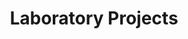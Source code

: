 ---
title: Laboratory Projects
type: landing
translationKey: projects

sections:
  - block: markdown
    content:
      title: Ongoing Projects
      subtitle: 2025
      text: |
        ### National Projects
        | Project Name | Project Type | Principal Investigator | Period |
        |--------------|--------------|----------------------|---------|
        | Key Technologies and Equipment Development for Full Closed-loop Control Systems in Coal Conversion Processes | National Key R&D Program - Clean and Efficient Coal Utilization | Dewei LI | 2024-2027 |
        | Optimization and Control Theory of Complex Hybrid Traffic Systems in Internet of Vehicles Environment | National Natural Science Foundation Key Project | Dewei LI | 2023-2025 |
        | Real-time Data-driven Multi-stage Batch Process Collaborative Optimization Control Design and Application Research | NSFC-RGC Joint Research Fund | Dewei LI | 2022-2025 |
        | Key Technologies for Intelligent Dynamic Risk Control in Process Industry | National Key R&D Program Project | Jing WU | 2024-2027 |
        | Collaborative Attack Detection and Resilient Security Control of Smart Grid with Incomplete Information | National Natural Science Foundation Project | Jing WU | 2023-2026 |
        | Research on Distributed Model Predictive Control of Piecewise Affine Systems | National Natural Science Foundation Youth Project | Aoyun MA | 2023-2025 |
        | 10,000-meter Deep Well Intelligent Drilling System and Ultra-high Pressure Wellhead Equipment | National Major Scientific Research Program (2024ZD14) | Aoyun MA | 2024-2027 |

        ### Provincial Projects
        | Project Name | Project Type | Principal Investigator | Period |
        |--------------|--------------|----------------------|---------|
        | Vehicle-Road Collaborative Optimization and Control of Urban Mixed Traffic Intersections Integrating Traffic Rules | Shanghai Science and Technology Innovation Action Plan Natural Science Fund Project | Yunwen XU | 2023-2026 |

        ### Industry Collaboration
        | Project Name | Project Type | Principal Investigator | Period |
        |--------------|--------------|----------------------|---------|
        | Midea Intelligent Manufacturing System Control Joint Laboratory | Enterprise Joint Laboratory | Shaoying HE | 2023-2026 |
        | South Smart Water Full Process Optimization Control System for Intelligent Water Plant | Enterprise Collaboration Project | Caixia FU, Lulu PAN | 2024-2026 |
        | CNNC Digital Twin Behavior and Rule Model Development | Industry Project | Aoyun MA | 2023-2025 |
        | Research on Intelligent Decision-making and Collaborative Control of USV Swarm in Complex Environment | Enterprise Collaboration Project | Jing WU | 2024-2027 |

  - block: markdown
    content:
      title: Completed Projects
      subtitle: Last Five Years (2020-2024)
      text: |
        ### National Projects
        | Project Name | Project Type | Principal Investigator | Period |
        |--------------|--------------|----------------------|---------|
        | Integrated Design Method for Distributed Predictive Control of Large-scale Hybrid Systems | National Natural Science Foundation General Project | Dewei LI | 2019-2022 |
        | Key Technologies and Equipment for Fully Autonomous Welding of Large Ship Multi-segment Dual-arm Robots | National 863 Program | Dewei LI | 2018-2021 |
        | Active Security Control and Self-healing Optimization of Smart Grid with Distributed Energy Access | National Natural Science Foundation Project | Jing WU | 2019-2022 |
        | Stochastic Modeling and Control of Heterogeneous Traffic Flow for Section Speed Regulation | National Natural Science Foundation Youth Project | Yunwen XU | 2020-2023 |
        | Research on Autonomous Traffic Complex System Architecture (>4M RMB) | National Key R&D Program Project | Yunwen XU | 2020-2024 |
        | Research on Reinforcement Learning Distributed Model Predictive Control of Hybrid Systems | China Postdoctoral Science Foundation Grant | Aoyun MA | 2021-2023 |
        | Design and Development of Traffic Flow Controller for Urban Mixed Traffic Section Based on Vehicle-Road Coordination | Postdoctoral Special Support | Yunwen XU | 2020-2022 |
        | Research on Output Feedback Predictive Control Theory and Algorithm for Stochastic Systems | National Natural Science Foundation General Project | Dewei LI | 2017-2020 |
        | Research on Embedded Efficient Algorithms and Implementation Strategies for Predictive Control | National Natural Science Foundation General Project | Dewei LI | 2013-2016 |
        
        ### Provincial Projects
        | Project Name | Project Type | Principal Investigator | Period |
        |--------------|--------------|----------------------|---------|
        | Theory and Methods of Human-Machine-Object Collaborative Control and Decision-making in Complex Manufacturing Environments | Guangdong Province Key R&D Program | Dewei LI | 2020-2022 |
        | Research on Urban Traffic Network Collaborative Optimization Control Prototype System | Shanghai Science and Technology Innovation Plan Project | Dewei LI | 2018-2020 |

        ### Industry Collaboration
        | Project Name | Project Type | Principal Investigator | Period |
        |--------------|--------------|----------------------|---------|
        | Sweet Orange Finance-SJTU Intelligent Finance Innovation Joint Laboratory | Enterprise Joint Laboratory | Jing WU | 2018-2021 |
        | Zotye Thermal Management System | Industry Project | Dewei LI | 2018-2020 |
        | Research and Application of Key Control Technology for Fast Frequency Modulation of Large Thermal Power Units | Industry Project | Dewei LI | 2019-2021 |
        | Power Plant Model Predictive Control Algorithm and Application | Industry Project | Dewei LI | 2018-2020 |
        | Metro Energy-saving Optimization Control Algorithm Research | Industry Project | Dewei LI | 2018-2020 |
        | Intelligent Algorithm for Microgrid Energy Management of Shanghai Electric Wind Power Group Co., Ltd. | Enterprise Project | Yunwen XU | 2023-2024 |
        | Energy-saving Project for Baosteel Air Compressor Units | Enterprise Project | Dewei LI | 2020-2021 |
        | Multi-period Demand Forecasting for Energy Markets of ENN Group | Enterprise Project | Dewei LI | <2020 |
--- 